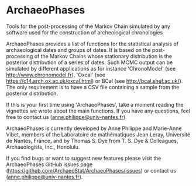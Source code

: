 # ArchaeoPhases
Tools for the post-processing of the Markov Chain simulated by any software used for the construction of archeological chronologies


ArchaeoPhases provides a list of functions for the statistical analysis of archaeological dates and groups of dates. It is based on the post-processing of the Markov Chains whose stationary distribution is the posterior distribution of a series of dates. Such MCMC output can be simulated by different applications as for instance 'ChronoModel' (see <http://www.chronomodel.fr>), 'Oxcal' (see <https://c14.arch.ox.ac.uk/oxcal.html>) or BCal (see <http://bcal.shef.ac.uk/>). 
The only requirement is to have a CSV file containing a sample from the posterior distribution.


If this is your first time using 'ArchaeoPhases', take a moment reading the vignettes we wrote about the main functions. If you have any questions, feel free to contact us (anne.philippe@univ-nantes.fr).

ArchaeoPhases is currently developed by Anne Philippe and Marie-Anne Vibet, members of the Laboratoire de mathématiques Jean Leray, Université de Nantes, France, and by Thomas S. Dye from T. S. Dye & Colleagues, Archaeologists, Inc., Honolulu. 


If you find bugs or want to suggest new features please visit the ArchaeoPhases GitHub issues page (https://github.com/ArchaeoStat/ArchaeoPhases/issues) or contact us (anne.philippe@univ-nantes.fr). 
